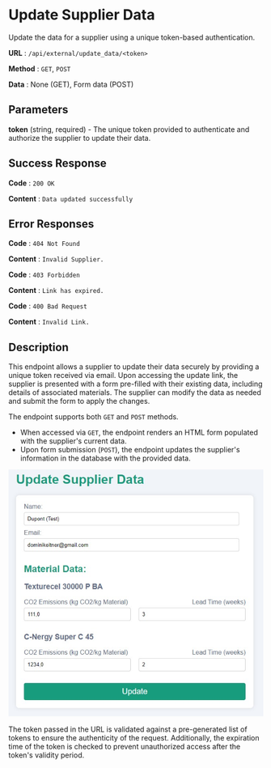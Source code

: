# Update Supplier Data

Update the data for a supplier using a unique token-based authentication.

**URL** : `/api/external/update_data/<token>`

**Method** : `GET`, `POST`

**Data** : None (GET), Form data (POST)

## Parameters

**token** (string, required) - The unique token provided to authenticate and authorize the supplier to update their data.

## Success Response

**Code** : `200 OK`

**Content** : `Data updated successfully`

## Error Responses

**Code** : `404 Not Found`

**Content** : `Invalid Supplier.`

**Code** : `403 Forbidden`

**Content** : `Link has expired.`

**Code** : `400 Bad Request`

**Content** : `Invalid Link.`

## Description

This endpoint allows a supplier to update their data securely by providing a unique token received via email. Upon accessing the update link, the supplier is presented with a form pre-filled with their existing data, including details of associated materials. The supplier can modify the data as needed and submit the form to apply the changes.

The endpoint supports both `GET` and `POST` methods. 
- When accessed via `GET`, the endpoint renders an HTML form populated with the supplier's current data.
- Upon form submission (`POST`), the endpoint updates the supplier's information in the database with the provided data.

![Supplier Form](lib/images/SupplierForm.jpeg)

The token passed in the URL is validated against a pre-generated list of tokens to ensure the authenticity of the request. Additionally, the expiration time of the token is checked to prevent unauthorized access after the token's validity period.

